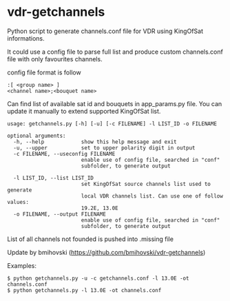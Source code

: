 # vdr-getchannels
Python script to generate channels.conf file for VDR using KingOfSat informations.

It could use a config file to parse full list and produce custom channels.conf file with only favourites channels.

config file format is follow
```
:[ <group name> ]
<channel name>;<bouquet name>
```
Can find list of available sat id and bouquets in app_params.py file. 
You can update it manually to extend supported KingOfSat list.

```
usage: getchannels.py [-h] [-u] [-c FILENAME] -l LIST_ID -o FILENAME

optional arguments:
  -h, --help            show this help message and exit
  -u, --upper           set to upper polarity digit in output
  -c FILENAME, --useconfig FILENAME
                        enable use of config file, searched in "conf"
                        subfolder, to generate output

  -l LIST_ID, --list LIST_ID
                        set KingOfSat source channels list used to generate
                        local VDR channels list. Can use one of follow values:
                        19.2E, 13.0E
  -o FILENAME, --output FILENAME
                        enable use of config file, searched in "conf"
                        subfolder, to generate output
```

List of all channels not founded is pushed into <FILENAME>.missing file
  
Update by bmihovski (https://github.com/bmihovski/vdr-getchannels) 

Examples:
```
$ python getchannels.py -u -c getchannels.conf -l 13.0E -ot channels.conf
$ python getchannels.py -l 13.0E -ot channels.conf
```

